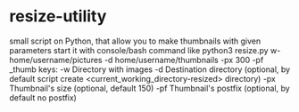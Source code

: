 # resize-utility
small script on Python, that allow you to make thumbnails with given parameters
start it with console/bash command like
python3 resize.py w- home/username/pictures -d home/username/thumbnails -px 300 -pf _thumb
keys:
-w Directory with images
-d Destination directory (optional, by default script create <current_working_directory-resized> directory)
-px Thumbnail's size (optional, default 150)
-pf Thumbnail's postfix (optional, by default no postfix)